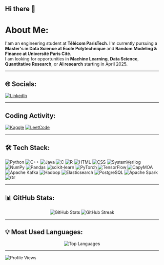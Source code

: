 ## Hi there 👋
# About Me:
I'am an engineering student at **Télécom ParisTech**.
I'm currently pursuing a **Master's in Data Science at École Polytechnique** and **Random Modeling & Finance at Université Paris Cité**.  
I am looking for opportunities in **Machine Learning**, **Data Science**, **Quantitative Research**, or **AI research** starting in April 2025.

---

## 🌐 Socials:
[![LinkedIn](https://img.shields.io/badge/LinkedIn-%230077B5.svg?style=for-the-badge&logo=linkedin&logoColor=white)](https://linkedin.com/in/YOUR_LINKEDIN_PROFILE)

---

## Coding Activity:
[![Kaggle](https://img.shields.io/badge/Kaggle-20BEFF?style=for-the-badge&logo=kaggle&logoColor=white)](https://www.kaggle.com/zakariaakil)
[![LeetCode](https://img.shields.io/badge/LeetCode-%23FFA116.svg?style=for-the-badge&logo=leetcode&logoColor=white)](https://leetcode.com/u/zakill/)

---

## 🛠 Tech Stack:
![Python](https://img.shields.io/badge/Python-%2314354C.svg?style=for-the-badge&logo=python&logoColor=white)
![C++](https://img.shields.io/badge/C++-blue?style=for-the-badge&logo=c%2b%2b&logoColor=white)
![Java](https://img.shields.io/badge/Java-%23ED8B00.svg?style=for-the-badge&logo=openjdk&logoColor=white)
![C](https://img.shields.io/badge/C-%2300599C.svg?style=for-the-badge&logo=c&logoColor=white)
![R](https://img.shields.io/badge/R-%23276DC3.svg?style=for-the-badge&logo=r&logoColor=white)
![HTML](https://img.shields.io/badge/HTML-%23E34F26.svg?style=for-the-badge&logo=html&logoColor=white)
![CSS](https://img.shields.io/badge/CSS-%231572B6.svg?style=for-the-badge&logo=css&logoColor=white)
![SystemVerilog](https://img.shields.io/badge/SystemVerilog-%23000000.svg?style=for-the-badge&logoColor=white)
![NumPy](https://img.shields.io/badge/NumPy-%23013243.svg?style=for-the-badge&logo=numpy&logoColor=white)
![Pandas](https://img.shields.io/badge/Pandas-%23150458.svg?style=for-the-badge&logo=pandas&logoColor=white)
![scikit-learn](https://img.shields.io/badge/scikit--learn-%23F7931E.svg?style=for-the-badge&logo=scikit-learn&logoColor=white)
![PyTorch](https://img.shields.io/badge/PyTorch-%23EE4C2C.svg?style=for-the-badge&logo=pytorch&logoColor=white)
![TensorFlow](https://img.shields.io/badge/TensorFlow-%23FF6F00.svg?style=for-the-badge&logo=tensorflow&logoColor=white)
![CapyMOA](https://img.shields.io/badge/CapyMOA-%23323330.svg?style=for-the-badge&logoColor=white)
![Apache Kafka](https://img.shields.io/badge/Apache%20Kafka-231F20.svg?style=for-the-badge&logo=apache-kafka&logoColor=white)
![Hadoop](https://img.shields.io/badge/Hadoop-66CCFF.svg?style=for-the-badge&logo=apache-hadoop&logoColor=black)
![Elasticsearch](https://img.shields.io/badge/Elasticsearch-005571.svg?style=for-the-badge&logo=elasticsearch&logoColor=white)
![PostgreSQL](https://img.shields.io/badge/PostgreSQL-%23316192.svg?style=for-the-badge&logo=postgresql&logoColor=white)
![Apache Spark](https://img.shields.io/badge/Apache%20Spark-FDEE21.svg?style=for-the-badge&logo=apachespark&logoColor=black)
![Git](https://img.shields.io/badge/Git-%23F05033.svg?style=for-the-badge&logo=git&logoColor=white)

---

## 📊 GitHub Stats:
<div align="center">
  <img src="https://github-readme-stats.vercel.app/api?username=zakil-02&show_icons=true&theme=radical" alt="GitHub Stats" />
  <img src="https://github-readme-streak-stats.herokuapp.com/?user=zakil-02&theme=radical" alt="GitHub Streak" />
</div>

---

## 💡 Most Used Languages:
<div align="center">
  <img src="https://github-readme-stats.vercel.app/api/top-langs/?username=zakil-02&layout=compact&theme=radical&hide=jupyter%20notebook,html,css&langs_count=8" alt="Top Languages" />
</div>

---

![Profile Views](https://komarev.com/ghpvc/?username=zakil-02&style=flat-square&color=blue)


